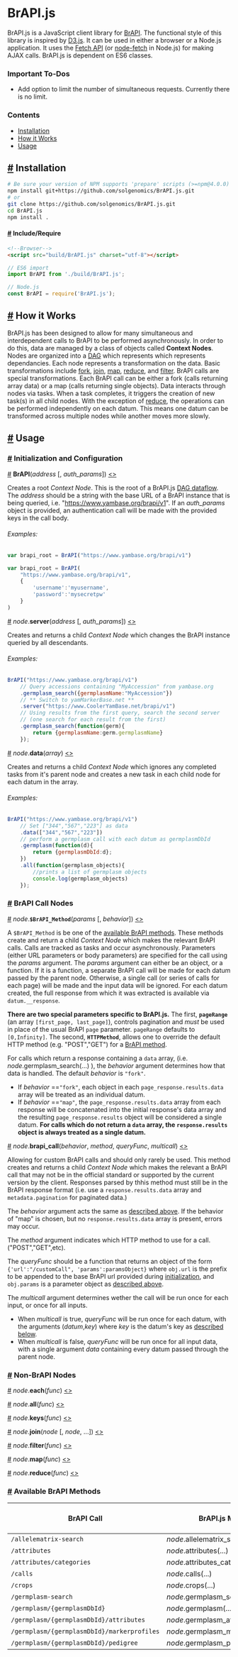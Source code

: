 # BrAPI.js

BrAPI.js is a JavaScript client library for [BrAPI](https://brapi.org). The functional style of this library is inspired by [D3.js](https://d3js.org/). It can be used in either a browser or a Node.js application. It uses the [Fetch API](https://developer.mozilla.org/en-US/docs/Web/API/Fetch_API) (or [node-fetch](https://www.npmjs.com/package/node-fetch) in Node.js) for making AJAX calls. BrAPI.js is dependent on ES6 classes.

### Important To-Dos

- Add option to limit the number of simultaneous requests. Currently there is no limit.

### Contents

- [Installation](#installation)
- [How it Works](#how)
- [Usage](#usage)

## <a name="installation" href="#installation">#</a> Installation

```bash
# Be sure your version of NPM supports 'prepare' scripts (>=npm@4.0.0)
npm install git+https://github.com/solgenomics/BrAPI.js.git
# or
git clone https://github.com/solgenomics/BrAPI.js.git
cd BrAPI.js
npm install . 
```

#### <a name="include" href="#include">#</a> Include/Require

```html
<!--Browser-->
<script src="build/BrAPI.js" charset="utf-8"></script>
```
```js
// ES6 import
import BrAPI from './build/BrAPI.js';
```
```js
// Node.js
const BrAPI = require('BrAPI.js');
```

## <a name="how" href="#how">#</a> How it Works

BrAPI.js has been designed to allow for many simultaneous and interdependent calls to BrAPI to be performed asynchronously. In order to do this, data are managed by a class of objects called **Context Nodes**. Nodes are organized into a [DAG](https://en.wikipedia.org/wiki/Directed_acyclic_graph "Directed Acyclic Graph") which represents which represents dependancies. Each node represents a transformation on the data. Basic transformations include [fork](#fork), [join](#join), [map](#map), [reduce](#reduce), and [filter](#filter). BrAPI calls are special transformations. Each BrAPI call can be either a fork (calls returning array data) or a map (calls returning single objects). Data interacts through nodes via tasks. When a task completes, it triggers the creation of new task(s) in all child nodes. With the exception of [reduce](#reduce), the operations can be performed independently on each datum. This means one datum can be transformed across multiple nodes while another moves more slowly.

## <a name="usage" href="#usage">#</a> Usage

### <a name="initial" href="#initial">#</a> Initialization and Configuration

<a name="root" href="#root">#</a> **BrAPI**(_address_ [, _auth_params_]) [<>](main.js "Source")  

Creates a root _Context Node_. This is the root of a BrAPI.js [DAG dataflow](#how). The _address_ should be a string with the base URL of a BrAPI instance that is being queried, i.e. "https://www.yambase.org/brapi/v1". If an _auth_params_ object is provided, an authentication call will be made with the provided keys in the call body.  

###### Examples:

```js
var brapi_root = BrAPI("https://www.yambase.org/brapi/v1")
```

```js
var brapi_root = BrAPI(
    "https://www.yambase.org/brapi/v1",
    {
        'username':'myusername',
        'password':'mysecretpw'
    }
)
```

<a name="server" href="#server">#</a> _node_.**server**(_address_ [, _auth_params_]) [<>](src/Context_Nodes.js "Source")  

Creates and returns a child _Context Node_ which changes the BrAPI instance queried by all descendants.

###### Examples:

```js
BrAPI("https://www.yambase.org/brapi/v1")
    // Query accessions containing "MyAccession" from yambase.org
    .germplasm_search({germplasmName:"MyAccession"})
    // ** Switch to yamMarkerBase.net **
    .server("https://www.CoolerYamBase.net/brapi/v1")
    // Using results from the first query, search the second server
    // (one search for each result from the first)
    .germplasm_search(function(germ){
        return {germplasmName:germ.germplasmName}
    });
```

<a name="data" href="#data">#</a> _node_.**data**(_array_) [<>](src/Context_Nodes.js "Source")  

Creates and returns a child _Context Node_ which ignores any completed tasks from it's parent node and creates a new task in each child node for each datum in the array. 

###### Examples:
```js
BrAPI("https://www.yambase.org/brapi/v1")
    // Set ["344","567","223"] as data
    .data(["344","567","223"])
    // perform a germplasm call with each datum as germplasmDbId
    .germplasm(function(d){
        return {germplasmDbId:d};
    })
    .all(function(germplasm_objects){
        //prints a list of germplasm objects
        console.log(germplasm_objects)
    });
```

### <a name="brapi" href="#brapi">#</a> BrAPI Call Nodes

<a name="brapi_method_call" href="#brapi_method_call">#</a> _node_.**`$BrAPI_Method`**(_params_ [, _behavior_]) [<>](src/brapi_methods.js "Source")  

A `$BrAPI_Method` is be one of the [available BrAPI methods](#brapi_methods). These methods create and return a child _Context Node_ which makes the relevant BrAPI calls. Calls are tracked as tasks and occur asynchronously. <a name="params" href="#params"></a>Parameters (either URL parameters or body parameters) are specified for the call using the _params_ argument. The _params_ argument can either be an object, or a function. If it is a function, a separate BrAPI call will be made for each datum passed by the parent node. Otherwise, a single call (or series of calls for each page) will be made and the input data will be ignored. For each datum created, the full response from which it was extracted is available via `datum.__response`.

**There are two special parameters specific to BrAPI.js.** The first, **`pageRange`** (an array `[first_page, last_page]`), controls pagination and _must_ be used in place of the usual BrAPI `page` parameter. `pageRange` defaults to `[0,Infinity]`. The second, **`HTTPMethod`**, allows one to override the default HTTP method (e.g. "POST","GET") for a [BrAPI method](#brapi_methods). 

<a name="behavior" href="#behavior"></a>
For calls which return a response containing a `data` array, (i.e. _node_.germplasm_search(...) ), the _behavior_ argument determines how that data is handled. The default _behavior_ is `"fork"`.
- If _behavior_ ==`"fork"`, each object in each `page_response.results.data` array will be treated as an individual datum. 
- If _behavior_ ==`"map"`, the `page_response.results.data` array from each response will be concatenated into the initial response's data array and the  resulting `page_response.results` object will be considered a single datum. **For calls which do not return a `data` array, the `response.results` object is always treated as a single datum.**

<a name="brapi_call" href="#brapi_call">#</a> _node_.**brapi_call**(_behavior_, _method_, _queryFunc_, _multicall_) [<>](src/Context_Nodes.js "Source")  

Allowing for custom BrAPI calls and should only rarely be used. This method creates and returns a child _Context Node_ which makes the relevant a BrAPI call that may not be in the official standard or supported by the current version by the client. Responses parsed by thhis method must still be in the BrAPI response format (i.e. use a `response.results.data` array and `metadata.pagination` for paginated data.) 

The _behavior_ argument acts the same as [described above](#behavior). If the behavior of "map" is chosen, but no `response.results.data` array is present, errors may occur.

The _method_ argument indicates which HTTP method to use for a call. ("POST","GET",etc).

The _queryFunc_ should be a function that returns an object of the form `{'url':"/customCall", 'params':paramsObject}` where `obj.url` is the prefix to be appended to the base BrAPI url provided during [initialization](#initial), and `obj.params` is a parameter object as [described above](#params). 

The _multicall_ argument determines wether the call will be run once for each input, or once for all inputs. 
- When _multicall_ is true, _queryFunc_ will be run once for each datum, with the arguments (_datum_,_key_) where _key_ is the datum's key as [described below](). 
- When _multicall_ is false, _queryFunc_ will be run once for all input data, with a single argument _data_ containing every datum passed through the parent node.

### <a name="nonbrapi" href="#nonbrapi">#</a> Non-BrAPI Nodes

<a name="each" href="#each">#</a> _node_.**each**(_func_) [<>](src/Context_Nodes.js "Source") 

<a name="all" href="#all">#</a> _node_.**all**(_func_) [<>](src/Context_Nodes.js "Source") 

<a name="keys" href="#keys">#</a> _node_.**keys**(_func_) [<>](src/Context_Nodes.js "Source") 

<a name="join" href="#join">#</a> _node_.**join**(_node_ [, _node_, ...]) [<>](src/Context_Nodes.js "Source") 

<a name="filter" href="#filter">#</a> _node_.**filter**(_func_) [<>](src/Context_Nodes.js "Source") 

<a name="map" href="#map">#</a> _node_.**map**(_func_) [<>](src/Context_Nodes.js "Source") 

<a name="reduce" href="#reduce">#</a> _node_.**reduce**(_func_) [<>](src/Context_Nodes.js "Source") 

### <a name="brapi_methods" href="#brapi_methods">#</a> Available BrAPI Methods

| BrAPI Call                                  | BrAPI.js Method                      | Default HTTP Method |
| ------------------------------------------- | ------------------------------------ | ------------------- |
| `/allelematrix-search`                      | _node_.allelematrix_search(...)      | `POST`              |
| `/attributes`                               | _node_.attributes(...)               | `GET`               |
| `/attributes/categories`                    | _node_.attributes_categories(...)    | `GET`               |
| `/calls`                                    | _node_.calls(...)                    | `GET`               |
| `/crops`                                    | _node_.crops(...)                    | `GET`               |
| `/germplasm-search`                         | _node_.germplasm_search(...)         | `POST`              |
| `/germplasm/{germplasmDbId}`                | _node_.germplasm(...)                | `GET`               |
| `/germplasm/{germplasmDbId}/attributes`     | _node_.germplasm_attributes(...)     | `GET`               |
| `/germplasm/{germplasmDbId}/markerprofiles` | _node_.germplasm_markerprofiles(...) | `GET`               |
| `/germplasm/{germplasmDbId}/pedigree`       | _node_.germplasm_pedigree(...)       | `GET`               |
